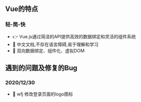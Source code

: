 ## Vue的特点
### 轻-简-快
- 👉 Vue.js通过简洁的API提供高效的数据绑定和灵活的组件系统
- 📄 中文文档,不存在语言障碍,易于理解和学习
- 🚀 双向数据绑定、组件化、虚拟DOM
## 遇到的问题及修复的Bug
### 2020/12/30
- 🎄 wfj 修改登录页面的logo图标